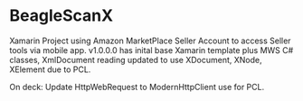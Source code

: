 # BeagleScanX
Xamarin Project using Amazon MarketPlace Seller Account to access Seller tools via mobile app.
v1.0.0.0 has inital base Xamarin template plus MWS C# classes, XmlDocument reading updated to use XDocument, XNode, XElement due to PCL.

On deck: Update HttpWebRequest to ModernHttpClient use for PCL.
